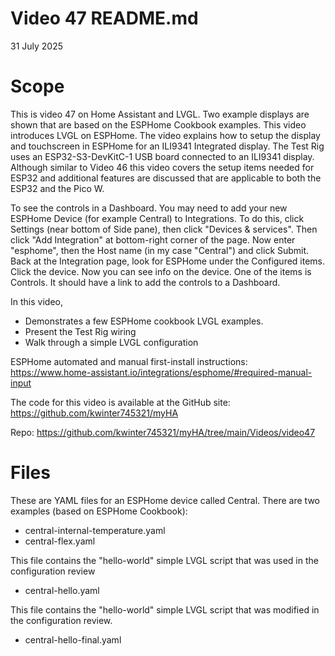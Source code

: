 # Video 47 README.md

31 July 2025

# Scope
This is video 47 on Home Assistant and LVGL. Two example displays are shown that are based on the ESPHome Cookbook examples.  This video introduces LVGL on ESPHome. The video explains how to setup the display and touchscreen in ESPHome for an ILI9341 Integrated display.  The Test Rig uses an ESP32-S3-DevKitC-1 USB board connected to an ILI9341 display.
Although similar to Video 46 this video covers the setup items needed for ESP32 and additional features are discussed that are applicable to both the ESP32 and the Pico W.

To see the controls in a Dashboard.  You may need to add your new ESPHome Device (for example Central) to Integrations.  To do this, click Settings (near bottom of Side pane), then click "Devices & services".  Then click "Add Integration" at bottom-right corner of the page.  Now enter "esphome", then the Host name (in my case "Central") and click Submit.  Back at the Integration page, look for ESPHome under the Configured items. Click the device.  Now you can see info on the device.  One of the items is Controls. It should have a link to add the controls to a Dashboard.

In this video, 
 - Demonstrates a few ESPHome cookbook LVGL examples.
 - Present the Test Rig wiring
 - Walk through a simple LVGL configuration 

ESPHome automated and manual first-install instructions:  https://www.home-assistant.io/integrations/esphome/#required-manual-input

The code for this video is available at the GitHub site:
https://github.com/kwinter745321/myHA

Repo:
https://github.com/kwinter745321/myHA/tree/main/Videos/video47


# Files

These are YAML files for an ESPHome device called Central.
There are two examples (based on ESPHome Cookbook):

 - central-internal-temperature.yaml
 - central-flex.yaml

This file contains the "hello-world" simple LVGL script that was used in the configuration review

 - central-hello.yaml

This file contains the "hello-world" simple LVGL script that was modified in the configuration review.

 - central-hello-final.yaml

 